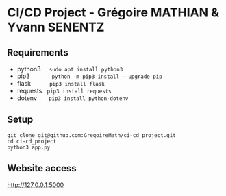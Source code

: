 # CI/CD Project - Grégoire MATHIAN & Yvann SENENTZ

## Requirements

* python3   &nbsp; &nbsp;   ```sudo apt install python3```
* pip3  &nbsp; &nbsp; &nbsp; &nbsp; &nbsp;  &nbsp;  ```python -m pip3 install --upgrade pip```
* flask   &nbsp; &nbsp; &nbsp; &nbsp; &nbsp;  ```pip3 install flask```
* requests    &nbsp;  ```pip3 install requests```
* dotenv    &nbsp; &nbsp; &nbsp;  ```pip3 install python-dotenv```

## Setup

```git clone git@github.com:GregoireMath/ci-cd_project.git```  
```cd ci-cd_project```  
```python3 app.py```  

## Website access

http://127.0.0.1:5000